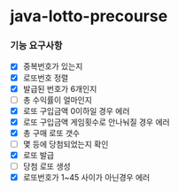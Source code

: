 # java-lotto-precourse

### 기능 요구사항

+ [x] 중복번호가 있는지
+ [x] 로또번호 정렬
+ [x] 발급된 번호가 6개인지
+ [ ] 총 수익률이 얼마인지
+ [x] 로또 구입금액 0이하일 경우 에러
+ [x] 로또 구입금액 게임횟수로 안나눠질 경우 에러
+ [x] 총 구매 로또 갯수
+ [ ] 몇 등에 당첨되었는지 확인
+ [x] 로또 발급
+ [ ] 당첨 로또 생성
+ [x] 로또번호가 1~45 사이가 아닌경우 에러
